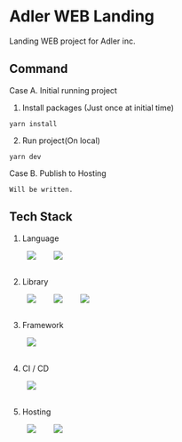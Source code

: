 # Adler WEB Landing

Landing WEB project for Adler inc.

## Command

Case A. Initial running project

1. Install packages (Just once at initial time)

```
yarn install
```

2. Run project(On local)

```
yarn dev
```

Case B. Publish to Hosting

```
Will be written.
```

## Tech Stack

1. Language
<div style="display: flex; gap: 2rem; margin-left: 2rem;">
  <img src="https://img.shields.io/badge/JavaScript-323330?style=for-the-badge&logo=javascript&logoColor=F7DF1E" />
  <img src="https://img.shields.io/badge/TypeScript-007ACC?style=for-the-badge&logo=typescript&logoColor=white" />
</div>
<br />

2. Library
<div style="display: flex; gap: 2rem; margin-left: 2rem;">
  <img src="https://img.shields.io/badge/React-20232A?style=for-the-badge&logo=react&logoColor=61DAFB" />
  <img src="https://img.shields.io/badge/Material%20UI-007FFF?style=for-the-badge&logo=mui&logoColor=white" />
  <img src="https://img.shields.io/badge/Z-zustand-FFFFFF.svg?style=for-the-badge" />
</div>
<br />

3. Framework
<div style="display: flex; gap: 2rem; margin-left: 2rem;">
  <img src="https://img.shields.io/badge/next%20js-000000?style=for-the-badge&logo=nextdotjs&logoColor=white" />
</div>
<br />

4. CI / CD
<div style="display: flex; gap: 2rem; margin-left: 2rem;">
  <img src="https://img.shields.io/badge/github%20actions-%232671E5.svg?style=for-the-badge&logo=githubactions&logoColor=white" />
</div>
<br />

5. Hosting
<div style="display: flex; gap: 2rem; margin-left: 2rem;">
  <img src="https://img.shields.io/badge/AWS CloudFront-%23FF9900.svg?style=for-the-badge&logo=amazon-aws&logoColor=white" />
  <img src="https://img.shields.io/badge/AWS S3-%23FF9900.svg?style=for-the-badge&logo=amazon-aws&logoColor=white" />
</div>
<br />
